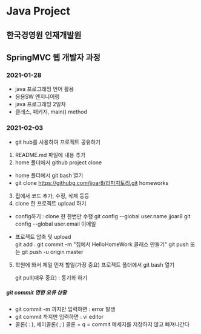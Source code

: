 # Java Project
## 한국경영원 인재개발원
## SpringMVC 웹 개발자 과정

### 2021-01-28

* java 프로그래밍 언어 활용
* 응용SW 엔지니어링
* java 프로그래밍 2일차
* 클래스, 패키지, main() method

### 2021-02-03

* git hub를 사용하여 프로젝트 공유하기
1. README.md 파일에 내용 추가
2. home 폴더에서 github project clone
* home 폴더에서 git bash 열기
* git clone https://githubg.com/jjoar8/리파지토리.git homeworks
3. 집에서 코드 추가, 수정, 삭제 등등
4. clone 한 프로젝트 upload 하기
* config하기 : clone 한 한번만 수행 
	git config --global user.name jjoar8
	git config --global user.email 이메일

* 프로젝트 압축 및 upload  
	git add .
	git commit -m "집에서 HelloHomeWork 클래스 만들기"
	git push 또는 git push -u origin master

5. 학원에 와서 제일 먼저 할일(가장 중요)
	프로젝트 폴더에서 git bash 열기

	git pull(매우 중요) : 동기화 하기

##### git commit 명령 오류 상황
* git commit -m 까지만 입력하면 : error 발생
* git commit 까지만 입력하면 : vi editor
* 콜론( : ), 세미콜론( ; )
	콜론 + q = commit 메세지를 저장하지 않고 빠져나간다
